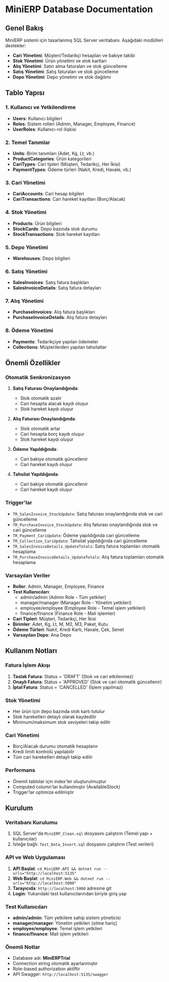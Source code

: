 # MiniERP Database Documentation

## Genel Bakış

MiniERP sistemi için tasarlanmış SQL Server veritabanı. Aşağıdaki modülleri destekler:
- **Cari Yönetimi**: Müşteri/Tedarikçi hesapları ve bakiye takibi
- **Stok Yönetimi**: Ürün yönetimi ve stok kartları
- **Alış Yönetimi**: Satın alma faturaları ve stok güncelleme
- **Satış Yönetimi**: Satış faturaları ve stok güncelleme
- **Depo Yönetimi**: Depo yönetimi ve stok dağılımı

## Tablo Yapısı

### 1. Kullanıcı ve Yetkilendirme
- **Users**: Kullanıcı bilgileri
- **Roles**: Sistem rolleri (Admin, Manager, Employee, Finance)
- **UserRoles**: Kullanıcı-rol ilişkisi

### 2. Temel Tanımlar
- **Units**: Birim tanımları (Adet, Kg, Lt, vb.)
- **ProductCategories**: Ürün kategorileri
- **CariTypes**: Cari tipleri (Müşteri, Tedarikçi, Her İkisi)
- **PaymentTypes**: Ödeme türleri (Nakit, Kredi, Havale, vb.)

### 3. Cari Yönetimi
- **CariAccounts**: Cari hesap bilgileri
- **CariTransactions**: Cari hareket kayıtları (Borç/Alacak)

### 4. Stok Yönetimi
- **Products**: Ürün bilgileri
- **StockCards**: Depo bazında stok durumu
- **StockTransactions**: Stok hareket kayıtları

### 5. Depo Yönetimi
- **Warehouses**: Depo bilgileri

### 6. Satış Yönetimi
- **SalesInvoices**: Satış fatura başlıkları
- **SalesInvoiceDetails**: Satış fatura detayları

### 7. Alış Yönetimi
- **PurchaseInvoices**: Alış fatura başlıkları
- **PurchaseInvoiceDetails**: Alış fatura detayları

### 8. Ödeme Yönetimi
- **Payments**: Tedarikçiye yapılan ödemeler
- **Collections**: Müşterilerden yapılan tahsilatlar

## Önemli Özellikler

### Otomatik Senkronizasyon
1. **Satış Faturası Onaylandığında**:
   - Stok otomatik azalır
   - Cari hesapta alacak kaydı oluşur
   - Stok hareket kaydı oluşur

2. **Alış Faturası Onaylandığında**:
   - Stok otomatik artar
   - Cari hesapta borç kaydı oluşur
   - Stok hareket kaydı oluşur

3. **Ödeme Yapıldığında**:
   - Cari bakiye otomatik güncellenir
   - Cari hareket kaydı oluşur

4. **Tahsilat Yapıldığında**:
   - Cari bakiye otomatik güncellenir
   - Cari hareket kaydı oluşur

### Trigger'lar
- `TR_SalesInvoice_StockUpdate`: Satış faturası onaylandığında stok ve cari güncelleme
- `TR_PurchaseInvoice_StockUpdate`: Alış faturası onaylandığında stok ve cari güncelleme
- `TR_Payment_CariUpdate`: Ödeme yapıldığında cari güncelleme
- `TR_Collection_CariUpdate`: Tahsilat yapıldığında cari güncelleme
- `TR_SalesInvoiceDetails_UpdateTotals`: Satış fatura toplamları otomatik hesaplama
- `TR_PurchaseInvoiceDetails_UpdateTotals`: Alış fatura toplamları otomatik hesaplama

### Varsayılan Veriler
- **Roller**: Admin, Manager, Employee, Finance
- **Test Kullanıcıları**: 
  - admin/admin (Admin Role - Tüm yetkiler)
  - manager/manager (Manager Role - Yönetim yetkileri)
  - employee/employee (Employee Role - Temel işlem yetkileri)
  - finance/finance (Finance Role - Mali işlemler)
- **Cari Tipleri**: Müşteri, Tedarikçi, Her İkisi
- **Birimler**: Adet, Kg, Lt, M, M2, M3, Paket, Kutu
- **Ödeme Türleri**: Nakit, Kredi Kartı, Havale, Çek, Senet
- **Varsayılan Depo**: Ana Depo

## Kullanım Notları

### Fatura İşlem Akışı
1. **Taslak Fatura**: Status = 'DRAFT' (Stok ve cari etkilenmez)
2. **Onaylı Fatura**: Status = 'APPROVED' (Stok ve cari otomatik güncellenir)
3. **İptal Fatura**: Status = 'CANCELLED' (İşlem yapılmaz)

### Stok Yönetimi
- Her ürün için depo bazında stok kartı tutulur
- Stok hareketleri detaylı olarak kaydedilir
- Minimum/maksimum stok seviyeleri takip edilir

### Cari Yönetimi
- Borç/Alacak durumu otomatik hesaplanır
- Kredi limiti kontrolü yapılabilir
- Tüm cari hareketleri detaylı takip edilir

### Performans
- Önemli tablolar için index'ler oluşturulmuştur
- Computed column'lar kullanılmıştır (AvailableStock)
- Trigger'lar optimize edilmiştir

## Kurulum

### Veritabanı Kurulumu
1. SQL Server'da `MiniERP_Clean.sql` dosyasını çalıştırın (Temel yapı + kullanıcılar)
2. İsteğe bağlı: `Test_Data_Insert.sql` dosyasını çalıştırın (Test verileri)

### API ve Web Uygulaması
1. **API Başlat**: `cd MiniERP.API && dotnet run --urls="http://localhost:5135"`
2. **Web Başlat**: `cd MiniERP.Web && dotnet run --urls="http://localhost:5000"`
3. **Tarayıcıda**: `http://localhost:5000` adresine git
4. **Login**: Yukarıdaki test kullanıcılarından biriyle giriş yap

### Test Kullanıcıları
- **admin/admin**: Tüm yetkilere sahip sistem yöneticisi
- **manager/manager**: Yönetim yetkileri (silme hariç)
- **employee/employee**: Temel işlem yetkileri
- **finance/finance**: Mali işlem yetkileri

### Önemli Notlar
- Database adı: **MiniERPTrial**
- Connection string otomatik ayarlanmıştır
- Role-based authorization aktiftir
- API Swagger: `http://localhost:5135/swagger` 